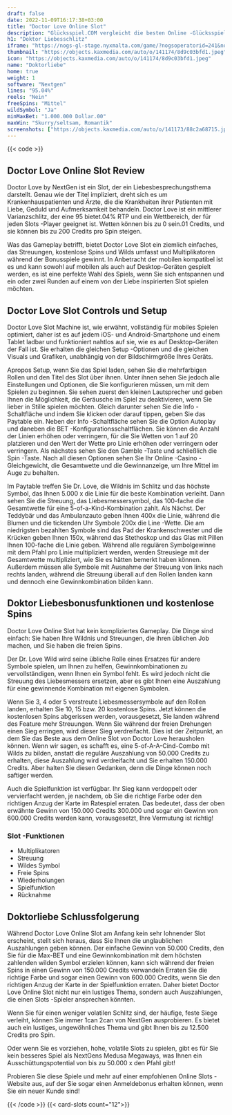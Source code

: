 ```yaml
---
draft: false
date: 2022-11-09T16:17:38+03:00
title: "Doctor Love Online Slot"
description: "Glücksspiel.COM vergleicht die besten Online -Glücksspiel -Sites und -spiele der Kanada.  Unabhängige Produktbewertungen und exklusive Anmeldeangebote. Jetzt spielen!"
h1: "Doktor Liebesschlitz"
iframe: "https://nogs-gl-stage.nyxmalta.com/game/?nogsoperatorid=241&nogsgameid=70005&sessionid=&accountid=&nogsmode=demo&nogslang=en_us&nogscurrency=EUR&clienttype=html5&lobbyurl=http://demo.nyxinteractive.com?session="
thumbnail: "https://objects.kaxmedia.com/auto/o/141174/8d9c03bfd1.jpeg"
icon: "https://objects.kaxmedia.com/auto/o/141174/8d9c03bfd1.jpeg"
name: "Doktorliebe"
home: true
weight: 1
software: "Nextgen"
lines: "95.04%"
reels: "Nein"
freeSpins: "Mittel"
wildSymbol: "Ja"
minMaxBet: "1.000.000 Dollar.00"
maxWin: "Skurry/seltsam, Romantik"
screenshots: ["https://objects.kaxmedia.com/auto/o/141173/88c2a68715.jpeg"]
---
```


{{< code >}}<h2>Doctor Love Online Slot Review</h2><p>Doctor Love by NextGen ist ein Slot, der ein Liebesbesprechungsthema darstellt. Genau wie der Titel impliziert, dreht sich es um Krankenhauspatienten und Ärzte, die die Krankheiten ihrer Patienten mit Liebe, Geduld und Aufmerksamkeit behandeln. Doctor Love ist ein mittlerer Varianzschlitz, der eine 95 bietet.04% RTP und ein Wettbereich, der für jeden Slots -Player geeignet ist. Wetten können bis zu 0 sein.01 Credits, und sie können bis zu 200 Credits pro Spin steigen.</p><p>Was das Gameplay betrifft, bietet Doctor Love Slot ein ziemlich einfaches, das Streuungen, kostenlose Spins und Wilds umfasst und Multiplikatoren während der Bonusspiele gewinnt. In Anbetracht der mobilen kompatibel ist es und kann sowohl auf mobilen als auch auf Desktop-Geräten gespielt werden, es ist eine perfekte Wahl des Spiels, wenn Sie sich entspannen und ein oder zwei Runden auf einem von der Liebe inspirierten Slot spielen möchten.</p><h2>Doctor Love Slot Controls und Setup</h2><p>Doctor Love Slot Machine ist, wie erwähnt, vollständig für mobiles Spielen optimiert, daher ist es auf jedem iOS- und Android-Smartphone und einem Tablet ladbar und funktioniert nahtlos auf sie, wie es auf Desktop-Geräten der Fall ist. Sie erhalten die gleichen Setup -Optionen und die gleichen Visuals und Grafiken, unabhängig von der Bildschirmgröße Ihres Geräts.</p><p>Apropos Setup, wenn Sie das Spiel laden, sehen Sie die mehrfarbigen Rollen und den Titel des Slot über ihnen. Unter ihnen sehen Sie jedoch alle Einstellungen und Optionen, die Sie konfigurieren müssen, um mit dem Spielen zu beginnen. Sie sehen zuerst den kleinen Lautsprecher und geben Ihnen die Möglichkeit, die Geräusche im Spiel zu deaktivieren, wenn Sie lieber in Stille spielen möchten. Gleich darunter sehen Sie die Info -Schaltfläche und indem Sie klicken oder darauf tippen, geben Sie das Paytable ein. Neben der Info -Schaltfläche sehen Sie die Option Autoplay und daneben die BET -Konfigurationsschaltflächen. Sie können die Anzahl der Linien erhöhen oder verringern, für die Sie Wetten von 1 auf 20 platzieren und den Wert der Wette pro Linie erhöhen oder verringern oder verringern. Als nächstes sehen Sie den Gamble -Taste und schließlich die Spin -Taste. Nach all diesen Optionen sehen Sie Ihr Online -Casino -Gleichgewicht, die Gesamtwette und die Gewinnanzeige, um Ihre Mittel im Auge zu behalten.</p><p>Im Paytable treffen Sie Dr. Love, die Wildnis im Schlitz und das höchste Symbol, das Ihnen 5.000 x die Linie für die beste Kombination verleiht. Dann sehen Sie die Streuung, das Liebesmessersymbol, das 100-fache die Gesamtwette für eine 5-of-a-Kind-Kombination zahlt. Als Nächst. Der Teddybär und das Ambulanzauto geben Ihnen 400x die Linie, während die Blumen und die tickenden Uhr Symbole 200x die Line -Wette. Die am niedrigsten bezahlten Symbole sind das Pad der Krankenschwester und die Krücken geben Ihnen 150x, während das Stethoskop und das Glas mit Pillen Ihnen 100-fache die Linie geben. Während alle regulären Symbolgewinne mit dem Pfahl pro Linie multipliziert werden, werden Streusiege mit der Gesamtwette multipliziert, wie Sie es hätten bemerkt haben können. Außerdem müssen alle Symbole mit Ausnahme der Streuung von links nach rechts landen, während die Streuung überall auf den Rollen landen kann und dennoch eine Gewinnkombination bilden kann.</p><h2>Doktor Liebesbonusfunktionen und kostenlose Spins</h2><p>Doctor Love Online Slot hat kein kompliziertes Gameplay. Die Dinge sind einfach: Sie haben Ihre Wildnis und Streuungen, die ihren üblichen Job machen, und Sie haben die freien Spins.</p><p>Der Dr. Love Wild wird seine übliche Rolle eines Ersatzes für andere Symbole spielen, um Ihnen zu helfen, Gewinnkombinationen zu vervollständigen, wenn Ihnen ein Symbol fehlt. Es wird jedoch nicht die Streuung des Liebesmessers ersetzen, aber es gibt Ihnen eine Auszahlung für eine gewinnende Kombination mit eigenen Symbolen.</p><p>Wenn Sie 3, 4 oder 5 verstreute Liebesmessersymbole auf den Rollen landen, erhalten Sie 10, 15 bzw. 20 kostenlose Spins. Jetzt können die kostenlosen Spins abgerissen werden, vorausgesetzt, Sie landen während des Feature mehr Streuungen. Wenn Sie während der freien Drehungen einen Sieg erringen, wird dieser Sieg verdreifacht. Dies ist der Zeitpunkt, an dem Sie das Beste aus dem Online Slot von Doctor Love herausholen können. Wenn wir sagen, es schafft es, eine 5-of-A-A-Cind-Combo mit Wilds zu bilden, anstatt die reguläre Auszahlung von 50.000 Credits zu erhalten, diese Auszahlung wird verdreifacht und Sie erhalten 150.000 Credits. Aber halten Sie diesen Gedanken, denn die Dinge können noch saftiger werden.</p><p>Auch die Spielfunktion ist verfügbar. Ihr Sieg kann verdoppelt oder vervierfacht werden, je nachdem, ob Sie die richtige Farbe oder den richtigen Anzug der Karte im Ratespiel erraten. Das bedeutet, dass der oben erwähnte Gewinn von 150.000 Credits 300.000 und sogar ein Gewinn von 600.000 Credits werden kann, vorausgesetzt, Ihre Vermutung ist richtig!</p><h3>
Slot -Funktionen</h3><ul>
<li></span>
Multiplikatoren</li>
<li></span>
Streuung</li>
<li></span>
Wildes Symbol</li>
<li></span>
Freie Spins</li>
<li></span>
Wiederholungen</li>
<li></span>
Spielfunktion</li>
<li></span>
Rücknahme</li></ul><h2>Doktorliebe Schlussfolgerung</h2><p>Während Doctor Love Online Slot am Anfang kein sehr lohnender Slot erscheint, stellt sich heraus, dass Sie Ihnen die unglaublichen Auszahlungen geben können. Der einfache Gewinn von 50.000 Credits, den Sie für die Max-BET und eine Gewinnkombination mit dem höchsten zahlenden wilden Symbol erzielen können, kann sich während der freien Spins in einen Gewinn von 150.000 Credits verwandeln Erraten Sie die richtige Farbe und sogar einen Gewinn von 600.000 Credits, wenn Sie den richtigen Anzug der Karte in der Spielfunktion erraten. Daher bietet Doctor Love Online Slot nicht nur ein lustiges Thema, sondern auch Auszahlungen, die einen Slots -Spieler ansprechen könnten.</p><p>Wenn Sie für einen weniger volatilen Schlitz sind, der häufige, feste Siege verleiht, können Sie immer 1can 2can von NextGen ausprobieren. Es bietet auch ein lustiges, ungewöhnliches Thema und gibt Ihnen bis zu 12.500 Credits pro Spin.</p><p>Oder wenn Sie es vorziehen, hohe, volatile Slots zu spielen, gibt es für Sie kein besseres Spiel als NextGens Medusa Megaways, was Ihnen ein Ausschüttungspotential von bis zu 50.000 x den Pfahl gibt!</p><p>Probieren Sie diese Spiele und mehr auf einer empfohlenen Online Slots -Website aus, auf der Sie sogar einen Anmeldebonus erhalten können, wenn Sie ein neuer Kunde sind!</p>{{< /code >}}
{{< card-slots count="12">}}